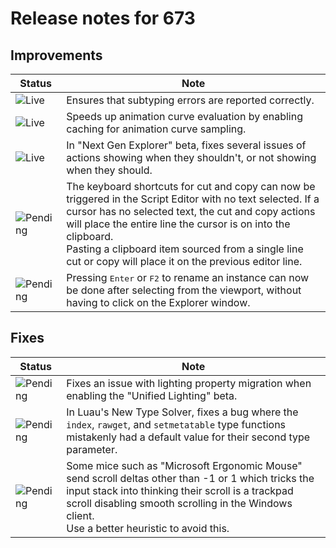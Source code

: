# Release notes for 673

## Improvements

| Status | Note |
|--------|------|
| ![Live](https://img.shields.io/badge/Live-009E57?style=flat)  | Ensures that subtyping errors are reported correctly. |
| ![Live](https://img.shields.io/badge/Live-009E57?style=flat)  | Speeds up animation curve evaluation by enabling caching for animation curve sampling. |
| ![Live](https://img.shields.io/badge/Live-009E57?style=flat)  | In "Next Gen Explorer" beta, fixes several issues of actions showing when they shouldn't, or not showing when they should. |
| ![Pending](https://img.shields.io/badge/Pending-DEA517?style=flat)  | The keyboard shortcuts for cut and copy can now be triggered in the Script Editor with no text selected. If a cursor has no selected text, the cut and copy actions will place the entire line the cursor is on into the clipboard.<br>Pasting a clipboard item sourced from a single line cut or copy will place it on the previous editor line. |
| ![Pending](https://img.shields.io/badge/Pending-DEA517?style=flat)  | Pressing <kbd>Enter</kbd> or <kbd>F2</kbd> to rename an instance can now be done after selecting from the viewport, without having to click on the Explorer window. |
## Fixes

| Status | Note |
|--------|------|
| ![Pending](https://img.shields.io/badge/Pending-DEA517?style=flat)  | Fixes an issue with lighting property migration when enabling the "Unified Lighting" beta. |
| ![Pending](https://img.shields.io/badge/Pending-DEA517?style=flat)  | In Luau's New Type Solver, fixes a bug where the <code>index</code>, <code>rawget</code>, and <code>setmetatable</code> type functions mistakenly had a default value for their second type parameter. |
| ![Pending](https://img.shields.io/badge/Pending-DEA517?style=flat)  | Some mice such as "Microsoft Ergonomic Mouse" send scroll deltas other than -1 or 1 which tricks the input stack into thinking their scroll is a trackpad scroll disabling smooth scrolling in the Windows client.<br>Use a better heuristic to avoid this. |

